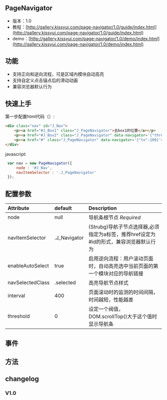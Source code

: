 ## PageNavigator

* 版本：1.0
* 教程：[http://gallery.kissyui.com/page-navigator/1.0/guide/index.html](http://gallery.kissyui.com/page-navigator/1.0/guide/index.html)
* demo：[http://gallery.kissyui.com/page-navigator/1.0/demo/index.html](http://gallery.kissyui.com/page-navigator/1.0/demo/index.html)

## 功能
* 支持正向和逆向流程，可是区域内模块自动高亮
* 支持自定义点击锚点后的滑动动画
* 兼容浏览器默认行为

## 快速上手



第一步配置html代码（）:

```html
<div class="nav" id="J_Nav">
    <p><a href="#J_Box1" class="J_PageNavigator">去box1的位置</a></p>
    <p><a href="#J_Box2" class="J_PageNavigator" data-navigator='{"threshold":20}'>去#J_Box2的位置偏移20个像素</a></p>
    <p><a href="#" class="J_PageNavigator" data-navigator='{"to":100}'>去Top:100px的位置</a></p>
</div>
```

javascript:

```javascript
 var nav = new PageNavigator({
     node : '#J_Nav',
     navItemSelector : '.J_PageNavigator'
 });
```

## 配置参数


| Attribute        | default           | Description  |
| :------------- |:-------------| :-----|
| node      | null | 导航条根节点 *Required* |
|navItemSelector | .J_Navigator | {Strubg}导航子节点选择器,必须指定为a标签，推荐href设定为#id的形式，兼容浏览器默认行为|
|enableAutoSelect|true|启用逆向流程：用户滚动页面时，自动高亮选中当前页面的第一个模块对应的导航链接|
|navSelectedClass|.selected|高亮导航节点样式|
|interval|400|页面滚动时的监测的时间间隔，时间越短，性能越差|
|threshold|0|设定一个阀值，DOM.scrollTop()大于这个值时显示导航条|



## 事件

## 方法
## changelog

### V1.0


